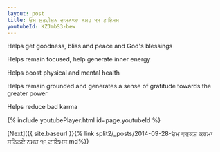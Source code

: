 ```yaml
---
layout: post
title: ਓਮ ਸੁਤਹੀਸ਼ਨ ਦਾਸਨਾਯਾ ਨਮਹ ੧੧ ਟਾਇਮਸ
youtubeId: KZJmbS3-bew
---
```

 
 
Helps get goodness, bliss and peace and God's blessings
 
Helps remain focused, help generate inner energy 
 
Helps boost physical and mental health 
 
Helps remain grounded and generates a sense of gratitude towards the greater power 
 
Helps reduce bad karma
 
 
 
 


{% include youtubePlayer.html id=page.youtubeId %}
 
[Next]({{ site.baseurl }}{% link  split2/_posts/2014-09-28-ਓਮ ਵਰੁਕਸ਼ ਕਰਮਾ ਸਠਿਠਏ ਨਮਹ ੧੧ ਟਾਇਮਸ.md%})
 

